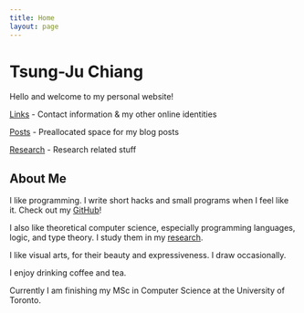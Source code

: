 ```yaml
---
title: Home
layout: page
---
```


# Tsung-Ju Chiang

Hello and welcome to my personal website!

[Links](/links/) - Contact information & my other online identities

[Posts](/posts/) - Preallocated space for my blog posts

[Research](/research/) - Research related stuff

## About Me

I like programming.
I write short hacks and small programs when I feel like it.
Check out my [GitHub](https://github.com/tsung-ju)!

I also like theoretical computer science,
especially programming languages, logic, and type theory.
I study them in my [research](/research/).

I like visual arts, for their beauty and expressiveness.
I draw occasionally.

I enjoy drinking coffee and tea.

Currently I am finishing my MSc in Computer Science at the University of Toronto.
